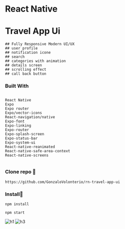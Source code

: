 # React Native

# Travel App Ui

```
## Fully Responsive Modern UI/UX  
## user profile
## notification icone
## search
## categories with animation
## details screen
## scrolling effect 
## call back button
```


### Built With

```

React Native
Expo 
Expo router
Expo/vector-icons
React-navigation/native
Expo-font
Expo-linking
Expo-router
Expo-splash-screen
Expo-status-bar
Expo-system-ui
React-native-reanimated
React-native-safe-area-context
React-native-screens


```

### Clone repo 🔧

```
https://github.com/GonzaloVolonterio/rn-travel-app-ui
```
### Install🔧

```
npm install

npm start

```


![h1](https://github.com/GonzaloVolonterio/rn-travel-app-ui/assets/64506662/51dae372-6c79-4ae2-8d72-bfe3e49e7d20) ![h3](https://github.com/GonzaloVolonterio/rn-travel-app-ui/assets/64506662/c4ca03ea-2dc2-4af1-a659-9f4832f079eb)


